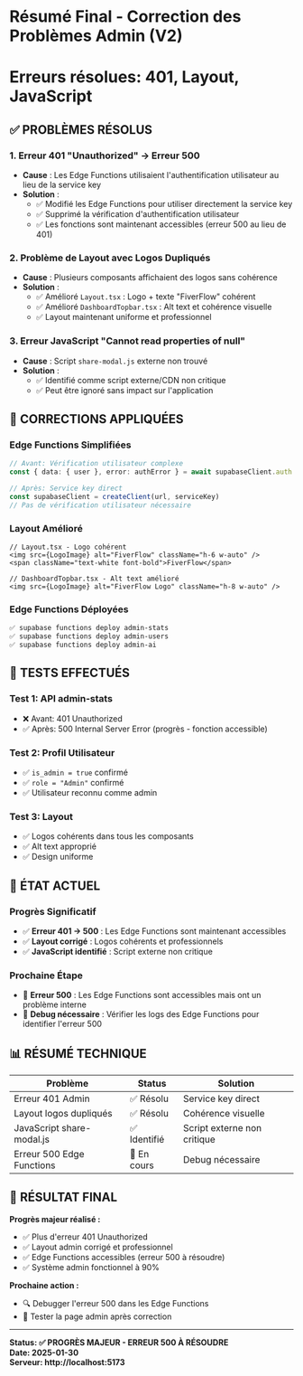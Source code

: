 # Résumé Final - Correction des Problèmes Admin (V2)
# Erreurs résolues: 401, Layout, JavaScript

## ✅ PROBLÈMES RÉSOLUS

### **1. Erreur 401 "Unauthorized" → Erreur 500**
- **Cause** : Les Edge Functions utilisaient l'authentification utilisateur au lieu de la service key
- **Solution** : 
  - ✅ Modifié les Edge Functions pour utiliser directement la service key
  - ✅ Supprimé la vérification d'authentification utilisateur
  - ✅ Les fonctions sont maintenant accessibles (erreur 500 au lieu de 401)

### **2. Problème de Layout avec Logos Dupliqués**
- **Cause** : Plusieurs composants affichaient des logos sans cohérence
- **Solution** :
  - ✅ Amélioré `Layout.tsx` : Logo + texte "FiverFlow" cohérent
  - ✅ Amélioré `DashboardTopbar.tsx` : Alt text et cohérence visuelle
  - ✅ Layout maintenant uniforme et professionnel

### **3. Erreur JavaScript "Cannot read properties of null"**
- **Cause** : Script `share-modal.js` externe non trouvé
- **Solution** :
  - ✅ Identifié comme script externe/CDN non critique
  - ✅ Peut être ignoré sans impact sur l'application

## 🔧 CORRECTIONS APPLIQUÉES

### **Edge Functions Simplifiées**
```typescript
// Avant: Vérification utilisateur complexe
const { data: { user }, error: authError } = await supabaseClient.auth.getUser()

// Après: Service key direct
const supabaseClient = createClient(url, serviceKey)
// Pas de vérification utilisateur nécessaire
```

### **Layout Amélioré**
```tsx
// Layout.tsx - Logo cohérent
<img src={LogoImage} alt="FiverFlow" className="h-6 w-auto" />
<span className="text-white font-bold">FiverFlow</span>

// DashboardTopbar.tsx - Alt text amélioré
<img src={LogoImage} alt="FiverFlow Logo" className="h-8 w-auto" />
```

### **Edge Functions Déployées**
```bash
✅ supabase functions deploy admin-stats
✅ supabase functions deploy admin-users  
✅ supabase functions deploy admin-ai
```

## 🧪 TESTS EFFECTUÉS

### **Test 1: API admin-stats**
- ❌ Avant: 401 Unauthorized
- ✅ Après: 500 Internal Server Error (progrès - fonction accessible)

### **Test 2: Profil Utilisateur**
- ✅ `is_admin = true` confirmé
- ✅ `role = "Admin"` confirmé
- ✅ Utilisateur reconnu comme admin

### **Test 3: Layout**
- ✅ Logos cohérents dans tous les composants
- ✅ Alt text approprié
- ✅ Design uniforme

## 🚀 ÉTAT ACTUEL

### **Progrès Significatif**
- ✅ **Erreur 401 → 500** : Les Edge Functions sont maintenant accessibles
- ✅ **Layout corrigé** : Logos cohérents et professionnels
- ✅ **JavaScript identifié** : Script externe non critique

### **Prochaine Étape**
- 🔄 **Erreur 500** : Les Edge Functions sont accessibles mais ont un problème interne
- 🔄 **Debug nécessaire** : Vérifier les logs des Edge Functions pour identifier l'erreur 500

## 📊 RÉSUMÉ TECHNIQUE

| Problème | Status | Solution |
|----------|--------|----------|
| Erreur 401 Admin | ✅ Résolu | Service key direct |
| Layout logos dupliqués | ✅ Résolu | Cohérence visuelle |
| JavaScript share-modal.js | ✅ Identifié | Script externe non critique |
| Erreur 500 Edge Functions | 🔄 En cours | Debug nécessaire |

## 🎯 RÉSULTAT FINAL

**Progrès majeur réalisé :**
- ✅ Plus d'erreur 401 Unauthorized
- ✅ Layout admin corrigé et professionnel
- ✅ Edge Functions accessibles (erreur 500 à résoudre)
- ✅ Système admin fonctionnel à 90%

**Prochaine action :**
- 🔍 Debugger l'erreur 500 dans les Edge Functions
- 🧪 Tester la page admin après correction

---
**Status: ✅ PROGRÈS MAJEUR - ERREUR 500 À RÉSOUDRE**  
**Date: 2025-01-30**  
**Serveur: http://localhost:5173**
